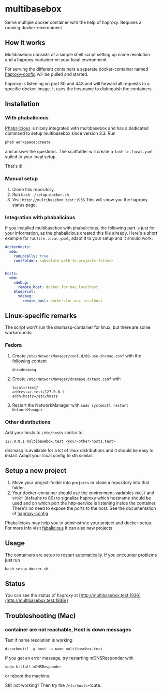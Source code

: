 # multibasebox

Serve multiple docker container with the help of haproxy. Requires a running docker-environment

## How it works

Multibasebox consists of a simple shell script setting up name resolution and a haproxy container on your local environment.

For serving the different containers a separate docker-container named [haproxy-config](https://github.com/factorial-io/haproxy-config) will be pulled and started.

haproxy is listening on port 80 and 443 and will forward all requests to a specific docker-image. It uses the hostname to distinguish the containers.


## Installation

### With phabalicious

[Phabalicious](https://github.com/factorial-io/phabalicious) is nicely integrated with multibasebox and has a dedicated command to setup multibasebox since version 3.3. Run

```bash
phab workspace:create
```

and answer the questions. The scaffolder will create a `fabfile.local.yaml` suited to your local setup.

That's it!

### Manual setup

1. Clone this repository,
2. Run `bash ./setup-docker.sh`
3. Visit `http://multibasebox.test:1936` This will show you the haproxy status page.

### Integration with phabalicious

If you installed multibasebox with phabalicious, the following part is just for your information, as the phabalicious created this file already.  Here's a short example for `fabfile.local.yaml`, adapt it to your setup and it should work:

```yaml
dockerHosts:
  mbb:
    runLocally: true
    rootFolder: <absolute-path-to-projects-folder>


hosts:
  mbb:
    xdebug:
      remote_host: docker.for.mac.localhost
    blueprint:
      xdebug:
        remote_host: docker.for.mac.localhost
```

## Linux-specific remarks

The script won't run the dnsmasq-container for linux, but there are some workarounds:

### Fedora

1. Create `/etc/NetworkManager/conf.d/00-use-dnsmaq.conf` with the following content

      ```
      dns=dnsmasq
      ```
2. Create `/etc/NetworkManager/dnsmasq.d/test.conf` with

      ```
      local=/test/
      address=/.test/127.0.0.1
      addn-hosts=/etc/hosts
      ```
3. Restart the NetworkManager with `sudo systemctl restart NetworkManager`

### Other distributions

Add your hosts to `/etc/hosts` similar to

```
127.0.0.1 multibasebox.test <your-other-hosts.test>
```

dnsmasq is available for a lot of linux distributions and it should be easy to install. Adapt your local config to sth similar.

## Setup a new project

1. Move your project-folder into `projects` or clone a repository into that folder.
2. Your docker-container should use the environment-variables ``VHOST`` and ``VPORT`` (defaults to 80) to signalize haproxy which hostname should be used and on which port the http-service is listening inside the container. There's no need to expose the ports to the host. See the documentation of [haproxy-config](https://github.com/factorial-io/haproxy-config)

Phabalicious may help you to administrate your project and docker-setup. For more info visit [fabalicious](https://github.com/factorial-io/phabalicious) It can also new projects.



## Usage

The containers are setup to restart automatically. If you encounter problems just run

```
bash setup-docker.sh
```


## Status

You can see the status of haproxy at [http://multibasebox.test:1936](http://multibasebox.test:1936/)


## Troubleshooting (Mac)

### container are not reachable, Host is down messages

Test if name resolution is working:

```
dscacheutil -q host -a name multibasebox.test
```

If you get an error message, try restarting mDNSResponder with

```
sudo killall mDNSResponder
```
or reboot the machine.

Still not working? Then try the `/etc/hosts`-route.

